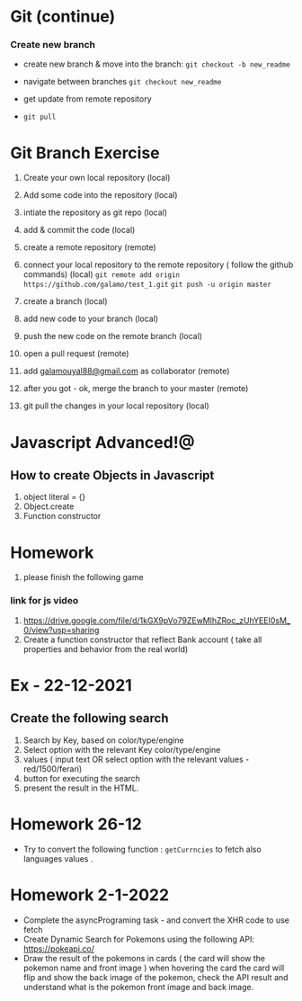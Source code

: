 # Git (continue)

### Create new branch

- create new branch & move into the branch:
  `git checkout -b new_readme`

- navigate between branches
  `git checkout new_readme`

- get update from remote repository
- `git pull`

# Git Branch Exercise

1. Create your own local repository (local)
2. Add some code into the repository (local)
3. intiate the repository as git repo (local)
4. add & commit the code (local)
5. create a remote repository (remote)
6. connect your local repository to the remote repository ( follow the github commands) (local)
   `git remote add origin https://github.com/galamo/test_1.git`
   `git push -u origin master`

7. create a branch (local)
8. add new code to your branch (local)
9. push the new code on the remote branch (local)
10. open a pull request (remote)
11. add galamouyal88@gmail.com as collaborator (remote)
12. after you got - ok, merge the branch to your master (remote)
13. git pull the changes in your local repository (local)

# Javascript Advanced!@

## How to create Objects in Javascript

1. object literal = {}
2. Object.create
3. Function constructor

# Homework

1. please finish the following game

### link for js video

1. https://drive.google.com/file/d/1kGX9pVo79ZEwMlhZRoc_zUhYEEI0sM_0/view?usp=sharing 
2. Create a function constructor that reflect Bank account ( take all properties and behavior from the real world)



# Ex - 22-12-2021
## Create the following search
1. Search by Key, based on color/type/engine
2. Select option with the relevant Key color/type/engine
3. values ( input text OR select option with the relevant values - red/1500/ferari)
4. button for executing the search
5. present the result in the HTML.


# Homework  26-12
- Try to convert the following function : `getCurrncies` to fetch also 
languages values .

# Homework 2-1-2022
- Complete the asyncPrograming task - and convert the XHR code to use fetch
- Create Dynamic Search for Pokemons using the following API: https://pokeapi.co/
- Draw the result of the pokemons in cards ( the card will show the pokemon name and front image ) when hovering the card the card will flip and show the back image of the pokemon, check the API result and understand what is the pokemon front image and back image.

